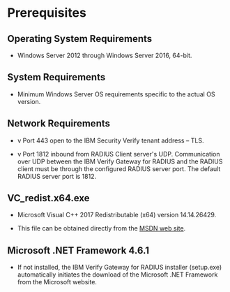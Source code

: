 [title]: # (Prerequisites)
[tags]: # (prerequisites)
[priority]: # (500)
[display]: # (none)
# Prerequisites

## Operating System Requirements

* Windows Server 2012 through Windows Server 2016, 64-bit.

## System Requirements

* Minimum Windows Server OS requirements specific to the actual OS version.

## Network Requirements

* v Port 443 open to the IBM Security Verify tenant address – TLS.

* v Port 1812 inbound from RADIUS Client server's UDP. Communication over UDP between the IBM Verify Gateway for RADIUS and the RADIUS client must be through the configured RADIUS server port. The default RADIUS server port is 1812.

## VC_redist.x64.exe

* Microsoft Visual C++ 2017 Redistributable (x64) version 14.14.26429.

* This file can be obtained directly from the [MSDN web site](https://go.microsoft.com/fwlink/?LinkId=746572).

## Microsoft .NET Framework 4.6.1

* If not installed, the IBM Verify Gateway for RADIUS installer (setup.exe) automatically initiates the download of the Microsoft .NET Framework from the Microsoft website.
